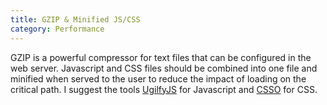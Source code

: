 ```yaml
---
title: GZIP & Minified JS/CSS
category: Performance
---
```

GZIP is a powerful compressor for text files that can be configured in the web server. Javascript and CSS files should be combined into one file and minified when served to the user to reduce the impact of loading on the critical path. I suggest the tools [UgilfyJS](http://lisperator.net/uglifyjs/) for Javascript and [CSSO](https://github.com/css/csso) for CSS. 
